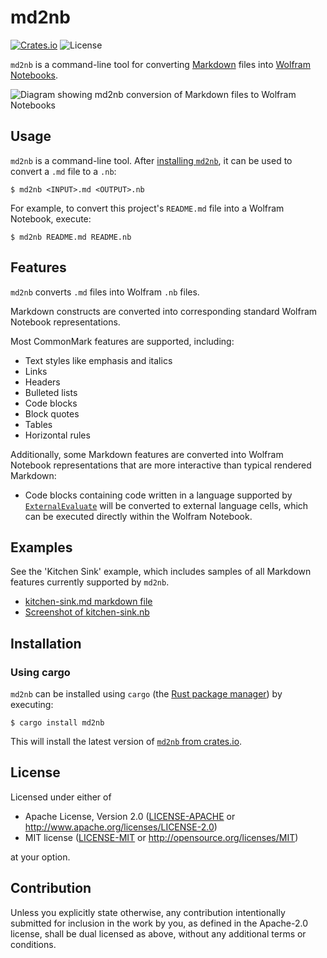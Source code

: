 # md2nb

[![Crates.io](https://img.shields.io/crates/v/md2nb.svg)](https://crates.io/crates/md2nb)
![License](https://img.shields.io/crates/l/md2nb.svg)

`md2nb` is a command-line tool for converting [Markdown](https://wikipedia.org/wiki/Markdown)
files into [Wolfram Notebooks](https://wolfram.com/notebooks).

![Diagram showing md2nb conversion of Markdown files to Wolfram Notebooks](./docs/images/md2nb.png)

## Usage

`md2nb` is a command-line tool. After [installing `md2nb`](#installation), it can be used
to convert a `.md` file to a `.nb`:

```shell
$ md2nb <INPUT>.md <OUTPUT>.nb
```

For example, to convert this project's `README.md` file into a Wolfram Notebook, execute:

```shell
$ md2nb README.md README.nb
```

## Features

`md2nb` converts `.md` files into Wolfram `.nb` files.

Markdown constructs are converted into corresponding standard Wolfram Notebook
representations.

Most CommonMark features are supported, including:

* Text styles like emphasis and italics
* Links
* Headers
* Bulleted lists
* Code blocks
* Block quotes
* Tables
* Horizontal rules

Additionally, some Markdown features are converted into Wolfram Notebook representations
that are more interactive than typical rendered Markdown:

* Code blocks containing code written in a language supported by
  [`ExternalEvaluate`][ExternalEvaluate] will be converted to external language cells,
  which can be executed directly within the Wolfram Notebook.

[ExternalEvaluate]: https://reference.wolfram.com/language/ref/ExternalEvaluate.html

## Examples

See the 'Kitchen Sink' example, which includes samples of all Markdown features
currently supported by `md2nb`.

* [kitchen-sink.md markdown file](./docs/examples/kitchen-sink.md)
* [Screenshot of kitchen-sink.nb](./docs/images/kitchen-sink.png)

## Installation

### Using cargo

`md2nb` can be installed using `cargo`
(the [Rust package manager](https://doc.rust-lang.org/cargo/)) by executing:

```shell
$ cargo install md2nb
```

This will install the latest version of [`md2nb` from crates.io](https://crates.io/crates/md2nb).

## License

Licensed under either of

  * Apache License, Version 2.0
    ([LICENSE-APACHE](./LICENSE-APACHE) or http://www.apache.org/licenses/LICENSE-2.0)
  * MIT license
    ([LICENSE-MIT](./LICENSE-MIT) or http://opensource.org/licenses/MIT)

at your option.

## Contribution

Unless you explicitly state otherwise, any contribution intentionally submitted
for inclusion in the work by you, as defined in the Apache-2.0 license, shall be
dual licensed as above, without any additional terms or conditions.